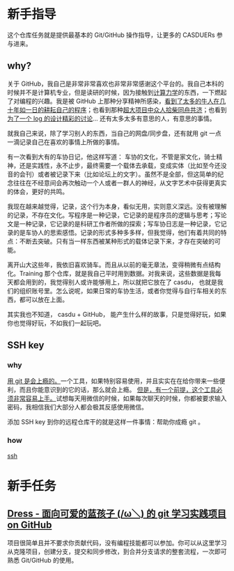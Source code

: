 # 新手指导

这个仓库任务就是提供最基本的 Git/GitHub 操作指导，让更多的 CASDUERs 参与进来。

## why?

关于 GitHub，我自己是非常非常喜欢也非常非常感谢这个平台的。我自己本科的时候并不是计算机专业，但是读研的时候，因为接触到[计算力学](https://github.com/byuflowlab/FLOWUnsteady)的东西，一下燃起了对编程的兴趣。我是被 GitHub 上那种分享精神所感染，[看到了太多的牛人在几十年如一日的耕耘自己的程序](https://emacs-china.org/t/topic/3374/7?u=emacs_ran)；也看到那种[超大项目中众人拾柴同舟共济](https://github.com/syl20bnr/spacemacs/issues/11741)；也看到[为了一个 log 的设计精彩的讨论](https://github.com/emacs-elsa/Elsa/issues/80)... 还有太多太多有意思的人，有意思的事情。

就我自己来说，除了学习别人的东西，当自己的网盘/同步盘，还有就用 git 一点一滴记录自己在喜欢的事情上所做的事情。

有一次看到大有的车协日记，他这样写道：
车协的文化，不管是家文化，骑士精神，还是实践性，永不止步，最终需要一个载体去承载，变成实体（比如至今还没音的会刊）或者被记录下来（比如论坛上的文字）。虽然不是全部，但这简单的纪念往往在不经意间会再次触动一个人或者一群人的神经，从文字艺术中获得更真实的体会，更好的共鸣。


我现在越来越觉得，记录，这个行为本身，看似无用，实则意义深远。没有被理解的记录，不存在文化。写程序是一种记录，它记录的是程序员的逻辑与思考；写论文是一种记录，它记录的是科研工作者所做的探索；写车协日志是一种记录，它记录的是车协人的思索感悟。记录的形式多种多多样，但我觉得，他们有着共同的特点：不断去突破。只有当一样东西被某种形式的载体记录下来，才存在突破的可能。

离开山大这些年，我依旧喜欢骑车。而且从以前的毫无章法，变得稍微有点结构化。Training 那个仓库，就是我自己平时用到数据。对我来说，这些数据是我每天都会用到的，我觉得别人或许能够用上，所以就把它放在了 casdu， 也就是我们的组织账号里。怎么说呢，如果日常的车协生活，或者你觉得与自行车相关的东西，都可以放在上面。

其实我也不知道， casdu + GitHub， 能产生什么样的故事，只是觉得好玩，如果你也觉得好玩，不如我们一起玩吧。


## SSH key
### why
[用 git 是会上瘾的。](https://github.com/randomwangran)一个工具，如果特别容易使用，并且实实在在给你带来一些便利，而且你能意识到的它的话，那么就会上瘾。 [但是，有一个前提，这个工具必须非常容易上手。](https://github.com/casdu/huikan/blame/master/2012.md#L23)试想每天用微信的时候，如果每次聊天的时候，你都被要求输入密码，我相信我们大部分人都会极其反感使用微信。

添加 SSH key 到你的远程仓库干的就是这样一件事情：帮助你成瘾 git 。 
### how
[ssh](https://help.github.com/en/articles/generating-a-new-ssh-key-and-adding-it-to-the-ssh-agent)


# 新手任务

## [Dress - 面向可爱的蓝孩子 (/ω＼) 的 git 学习实践项目 on GitHub](https://github.com/komeiji-satori/Dress)

项目很简单且并不要求你贡献代码，没有编程技能都可以参加。你可以从这里学习从克隆项目，创建分支，提交和同步修改，到合并分支请求的整套流程，一次即可熟悉 Git/GitHub 的使用。

